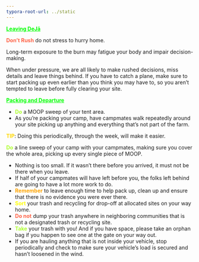 ```yaml
---
typora-root-url: ../static
---
```


<span style="color:lime;"><u>**Leaving DeJā**</u></span>

<span style="color:tomato;">**Don’t Rush**</span>  do not stress to hurry home.

Long-term exposure to the burn may fatigue your body and impair decision-making. 

When under pressure, we are all likely to make rushed decisions, miss details and leave things behind.  If you have to catch a plane, make sure to start packing up even earlier than you think you may have to, so you aren’t tempted to leave before fully clearing your site.



<span style="color:lime;"><u>**Packing and Departure**</u></span>

- <span style="color:greenyellow;">**Do**</span> a MOOP sweep of your tent area.
- As you’re packing your camp, have campmates walk repeatedly around your site picking up anything and everything that’s not part of the farm.

<span style="color:gold;">**TIP**</span>: Doing this periodically, through the week, will make it easier.

<span style="color:greenyellow;">**Do**</span> a line sweep of your camp with your campmates, making sure you cover the whole area,  picking up every single piece of MOOP.
- Nothing is too small.  If it wasn’t there before you arrived, it must not be there when you leave.
- If half of your campmates will have left before you, the folks left behind are going to have a lot more work to do.
- <span style="color:orange;">**Remember**</span> to leave enough time to help pack up, clean up and ensure that there is no evidence you were ever there.
- <span style="color:yellow;">**Sort**</span> your trash and recycling for drop-off at allocated sites on your way home.
- <span style="color:tomato;">**Do not**</span> dump your trash anywhere in neighboring communities that is not a designated trash or recycling site.
- <span style="color:greenyellow;">**Take** </span> your trash with you! And if you have space, please take an orphan bag if you happen to see one at the gate on your way out.
- If you are hauling anything that is not inside your vehicle, stop periodically and check to make sure your vehicle’s load is secured and hasn’t loosened in the wind.


